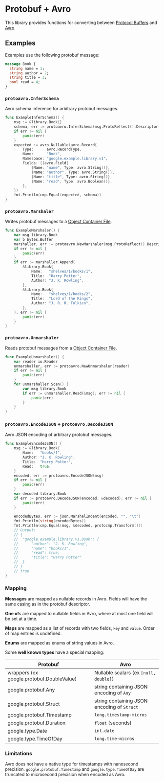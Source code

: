 # Protobuf + Avro

This library provides functions for converting between [Protocol Buffers][protobuf] and [Avro][avro].

[protobuf]: https://developers.google.com/protocol-buffers/

[avro]: https://avro.apache.org/

## Examples

Examples use the following protobuf message:
```proto
message Book {
  string name = 1;
  string author = 2;
  string title = 3;
  bool read = 4;
}
```

### `protoavro.InferSchema`

Avro schema inference for arbitrary protobuf messages.

```go
func ExampleInferSchema() {
    msg := &library.Book{}
    schema, err := protoavro.InferSchema(msg.ProtoReflect().Descriptor())
    if err != nil {
        panic(err)
    }
    expected := avro.Nullable(avro.Record{
        Type:      avro.RecordType,
        Name:      "Book",
        Namespace: "google.example.library.v1",
        Fields: []avro.Field{
            {Name: "name", Type: avro.String()},
            {Name: "author", Type: avro.String()},
            {Name: "title", Type: avro.String()},
            {Name: "read", Type: avro.Boolean()},
        },
    })
    fmt.Println(cmp.Equal(expected, schema))
}
```

### `protoavro.Marshaler`

Writes protobuf messages to a [Object Container File][ocr].

[ocr]: https://avro.apache.org/docs/current/spec.html#Object+Container+Files

```go
func ExampleMarshaler() {
    var msg library.Book
    var b bytes.Buffer
    marshaller, err := protoavro.NewMarshaler(msg.ProtoReflect().Descriptor(), &b)
    if err != nil {
        panic(err)
    }
    if err := marshaller.Append(
        &library.Book{
            Name:   "shelves/1/books/1",
            Title:  "Harry Potter",
            Author: "J. K. Rowling",
        },
        &library.Book{
            Name:   "shelves/1/books/2",
            Title:  "Lord of the Rings",
            Author: "J. R. R. Tolkien",
        },
    ); err != nil {
        panic(err)
    }
}
```

### `protoavro.Unmarshaler`

Reads protobuf messages from a [Object Container File][ocr].

[ocr]: https://avro.apache.org/docs/current/spec.html#Object+Container+Files

```go
func ExampleUnmarshaler() {
	var reader io.Reader
	unmarshaller, err := protoavro.NewUnmarshaler(reader)
	if err != nil {
		panic(err)
	}
	for unmarshaller.Scan() {
		var msg library.Book
		if err := unmarshaller.Read(&msg); err != nil {
			panic(err)
		}
	}
}
```

### `protoavro.EncodeJSON` + `protoavro.DecodeJSON`

Avro JSON encoding of arbitrary protobuf messages.

```go
func ExampleEncodeJSON() {
    msg := &library.Book{
        Name:   "books/1",
        Author: "J. K. Rowling",
        Title:  "Harry Potter",
        Read:   true,
    }
    encoded, err := protoavro.EncodeJSON(msg)
    if err != nil {
        panic(err)
    }
    var decoded library.Book
    if err := protoavro.DecodeJSON(encoded, &decoded); err != nil {
        panic(err)
    }
    
    encodedBytes, err := json.MarshalIndent(encoded, "", "\t")
    fmt.Println(string(encodedBytes))
    fmt.Println(cmp.Equal(msg, &decoded, protocmp.Transform()))
    // Output:
    // {
    //	"google.example.library.v1.Book": {
    //		"author": "J. K. Rowling",
    //		"name": "books/1",
    //		"read": true,
    //		"title": "Harry Potter"
    //	}
    // }
    // true
}
```

### Mapping

**Messages** are mapped as nullable records in Avro. Fields will have the same casing as in the protobuf descriptor.

**One of**s are mapped to nullable fields in Avro, where at most one field will be set at a time.

**Maps** are mapped as a list of records with two fields, `key` and `value`. Order of map entries is undefined.

**Enums** are mapped as enums of string values in Avro.

Some **well known types** have a special mapping:

| Protobuf                                      | Avro                                          |
| --------------------------------------------- | --------------------------------------------- |
| wrappers (ex google.protobuf.DoubleValue)     | Nullable scalars (ex `[null, double]`)        |
| google.protobuf.Any                           | string containing JSON encoding of `Any`      |
| google.protobuf.Struct                        | string containing JSON encoding of `Struct`   |
| google.protobuf.Timestamp                     | `long.timestamp-micros`                       |
| google.protobuf.Duration                      | `float` (seconds)                             |
| google.type.Date                              | `int.date`                                    |
| google.type.TimeOfDay                         | `long.time-micros`                            |


### Limitations

Avro does not have a native type for timestamps with nanosecond precision. 
`google.protobuf.Timestamp` and `google.type.TimeOfDay` are truncated to 
microsecond precision when encoded as Avro.
